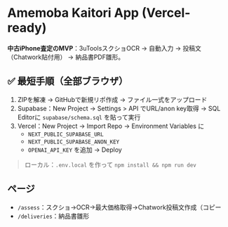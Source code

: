 # Amemoba Kaitori App (Vercel-ready)

**中古iPhone査定のMVP**：3uToolsスクショOCR → 自動入力 → 投稿文（Chatwork貼付用） → 納品書PDF雛形。

## ✅ 最短手順（全部ブラウザ）
1. ZIPを解凍 → GitHubで新規リポ作成 → ファイル一式をアップロード
2. Supabase：New Project → Settings > API でURL/anon key取得 → SQL Editorに `supabase/schema.sql` を貼って実行
3. Vercel：New Project → Import Repo → Environment Variables に
   - `NEXT_PUBLIC_SUPABASE_URL`
   - `NEXT_PUBLIC_SUPABASE_ANON_KEY`
   - `OPENAI_API_KEY`
   を追加 → Deploy

> ローカル：`.env.local` を作って `npm install && npm run dev`

## ページ
- `/assess`：スクショ→OCR→最大価格取得→Chatwork投稿文作成（コピー
- `/deliveries`：納品書雛形
